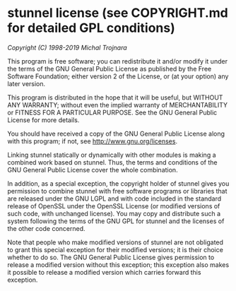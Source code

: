 <h1>stunnel license (see COPYRIGHT.md for detailed GPL conditions)</h1>
<p><em>Copyright (C) 1998-2019 Michal Trojnara</em></p>
<p>This program is free software; you can redistribute it and/or modify it under
the terms of the GNU General Public License as published by the Free Software
Foundation; either version 2 of the License, or (at your option) any later
version.</p>
<p>This program is distributed in the hope that it will be useful, but WITHOUT
ANY WARRANTY; without even the implied warranty of MERCHANTABILITY or FITNESS
FOR A PARTICULAR PURPOSE. See the GNU General Public License for more details.</p>
<p>You should have received a copy of the GNU General Public License along with
this program; if not, see <a href="http://www.gnu.org/licenses" rel="nofollow">http://www.gnu.org/licenses</a>.</p>
<p>Linking stunnel statically or dynamically with other modules is making
a combined work based on stunnel. Thus, the terms and conditions of the
GNU General Public License cover the whole combination.</p>
<p>In addition, as a special exception, the copyright holder of stunnel gives you
permission to combine stunnel with free software programs or libraries that
are released under the GNU LGPL and with code included in the standard release
of OpenSSL under the OpenSSL License (or modified versions of such code, with
unchanged license). You may copy and distribute such a system following the
terms of the GNU GPL for stunnel and the licenses of the other code concerned.</p>
<p>Note that people who make modified versions of stunnel are not obligated to
grant this special exception for their modified versions; it is their choice
whether to do so. The GNU General Public License gives permission to release
a modified version without this exception; this exception also makes it
possible to release a modified version which carries forward this exception.</p>
</article>
  </div>
